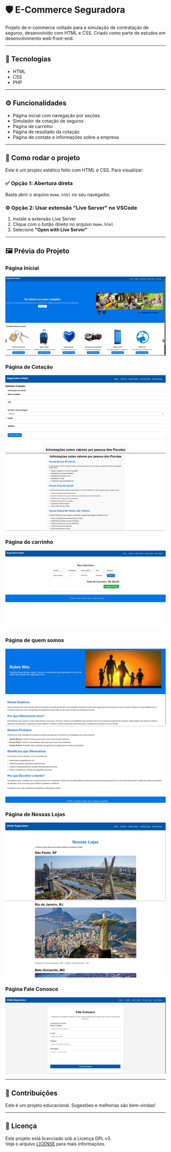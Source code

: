 # 🛡️ E-Commerce Seguradora

Projeto de e-commerce voltado para a simulação de contratação de seguros, desenvolvido com HTML e CSS. Criado como parte de estudos em desenvolvimento web front-end.

---

## 🧰 Tecnologias

- HTML
- CSS
- PHP
---

## ⚙️ Funcionalidades

- Página inicial com navegação por seções
- Simulador de cotação de seguros
- Página de carrinho
- Página de resultado da cotação
- Página de contato e informações sobre a empresa

---

## 🚀 Como rodar o projeto

Este é um projeto estático feito com HTML e CSS. Para visualizar:

### ✅ Opção 1: Abertura direta
Basta abrir o arquivo `Home.html` no seu navegador.

### ⚙️ Opção 2: Usar extensão "Live Server" no VSCode
1. Instale a extensão Live Server
2. Clique com o botão direito no arquivo `Home.html`
3. Selecione **"Open with Live Server"**

---

## 🖼️ Prévia do Projeto

### Página Inicial
![Home](/Prints/home.jpeg)

### Página de Cotação
![Cotação](/Prints/cotação.jpeg)
![Cotação](/Prints/infocotar.jpeg)

### Página do carrinho
![carrinho](/Prints/carrinho.jpeg)

### Página de quem somos
![Quem somos](/Prints/quemsomos.jpeg)
![Quem somos](/Prints/quemsomos2.jpeg)

### Página de Nossas Lojas

![nossas lojas](/Prints/nossaslojas.jpeg)
![nossas lojas](/Prints/nossaslojas2.jpeg)

### Página Fale Conosco

![fale conosco](/Prints/faleconosco.jpeg)


---

## 🤝 Contribuições

Este é um projeto educacional. Sugestões e melhorias são bem-vindas!

---

## 📄 Licença

Este projeto está licenciado sob a Licença GPL v3.  
Veja o arquivo [LICENSE](/LICENSE) para mais informações.

